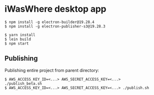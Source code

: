 # iWasWhere desktop app

    $ npm install -g electron-builder@19.28.4
    $ npm install -g electron-publisher-s3@19.28.3
    
    $ yarn install
    $ lein build
    $ npm start


## Publishing

Publishing entire project from parent directory:

    $ AWS_ACCESS_KEY_ID=<...> AWS_SECRET_ACCESS_KEY=<...> ./publish_beta.sh
    $ AWS_ACCESS_KEY_ID=<...> AWS_SECRET_ACCESS_KEY=<...> ./publish.sh

